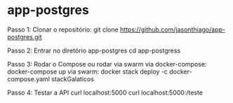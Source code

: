 # app-postgres

Passo 1: Clonar o repositório: 
  git clone https://github.com/jasonthiago/app-postgres.git

Passo 2: Entrar no diretório app-postgres
  cd app-postgress
 
Passo 3: Rodar o Compose ou rodar via swarm 
  via docker-compose: docker-compose up
  via swarm: docker stack deploy -c docker-compose.yaml stackGalaticos
  
Passo 4: Testar a API
  curl localhost:5000
  curl localhost:5000:/teste
